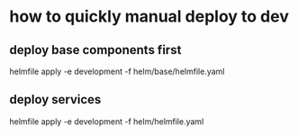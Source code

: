 # how to quickly manual deploy to dev

## deploy base components first
helmfile apply -e development -f helm/base/helmfile.yaml

## deploy services
helmfile apply -e development -f helm/helmfile.yaml
